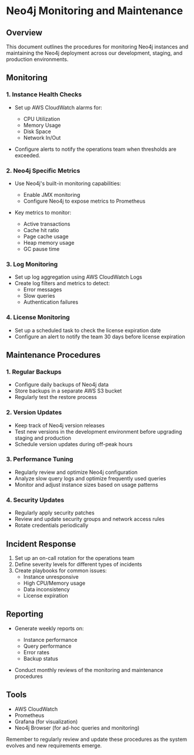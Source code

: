 # Neo4j Monitoring and Maintenance

## Overview

This document outlines the procedures for monitoring Neo4j instances and maintaining the Neo4j deployment across our development, staging, and production environments.

## Monitoring

### 1. Instance Health Checks

- Set up AWS CloudWatch alarms for:
  - CPU Utilization
  - Memory Usage
  - Disk Space
  - Network In/Out

- Configure alerts to notify the operations team when thresholds are exceeded.

### 2. Neo4j Specific Metrics

- Use Neo4j's built-in monitoring capabilities:
  - Enable JMX monitoring
  - Configure Neo4j to expose metrics to Prometheus

- Key metrics to monitor:
  - Active transactions
  - Cache hit ratio
  - Page cache usage
  - Heap memory usage
  - GC pause time

### 3. Log Monitoring

- Set up log aggregation using AWS CloudWatch Logs
- Create log filters and metrics to detect:
  - Error messages
  - Slow queries
  - Authentication failures

### 4. License Monitoring

- Set up a scheduled task to check the license expiration date
- Configure an alert to notify the team 30 days before license expiration

## Maintenance Procedures

### 1. Regular Backups

- Configure daily backups of Neo4j data
- Store backups in a separate AWS S3 bucket
- Regularly test the restore process

### 2. Version Updates

- Keep track of Neo4j version releases
- Test new versions in the development environment before upgrading staging and production
- Schedule version updates during off-peak hours

### 3. Performance Tuning

- Regularly review and optimize Neo4j configuration
- Analyze slow query logs and optimize frequently used queries
- Monitor and adjust instance sizes based on usage patterns

### 4. Security Updates

- Regularly apply security patches
- Review and update security groups and network access rules
- Rotate credentials periodically

## Incident Response

1. Set up an on-call rotation for the operations team
2. Define severity levels for different types of incidents
3. Create playbooks for common issues:
   - Instance unresponsive
   - High CPU/Memory usage
   - Data inconsistency
   - License expiration

## Reporting

- Generate weekly reports on:
  - Instance performance
  - Query performance
  - Error rates
  - Backup status

- Conduct monthly reviews of the monitoring and maintenance procedures

## Tools

- AWS CloudWatch
- Prometheus
- Grafana (for visualization)
- Neo4j Browser (for ad-hoc queries and monitoring)

Remember to regularly review and update these procedures as the system evolves and new requirements emerge.